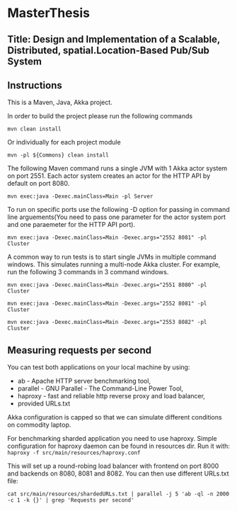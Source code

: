 # MasterThesis

## Title: Design and Implementation of a Scalable, Distributed, spatial.Location-Based Pub/Sub System

## Instructions

This is a Maven, Java, Akka project. 


In order to build the project please run the following commands
```
mvn clean install
```
Or individually for each project module
```
mvn -pl ${Commons} clean install
```
The following Maven command runs a single JVM with 1 Akka actor system on port 2551. Each actor system creates an actor for the HTTP API by default on port 8080.

```
mvn exec:java -Dexec.mainClass=Main -pl Server
```

To run on specific ports use the following -D option for passing in command line arguements(You need to pass one parameter for the actor system port and one paraemeter for the HTTP API port).
```
mvn exec:java -Dexec.mainClass=Main -Dexec.args="2552 8081" -pl Cluster
```

A common way to run tests is to start single JVMs in multiple command windows. This simulates running a multi-node Akka cluster. For example, run the following 3 commands in 3 command windows.

```
mvn exec:java -Dexec.mainClass=Main -Dexec.args="2551 8080" -pl Cluster
```

```
mvn exec:java -Dexec.mainClass=Main -Dexec.args="2552 8081" -pl Cluster
```

```
mvn exec:java -Dexec.mainClass=Main -Dexec.args="2553 8082" -pl Cluster
```



## Measuring requests per second
You can test both applications on your local machine by using:

* ab - Apache HTTP server benchmarking tool,
* parallel - GNU Parallel - The Command-Line Power Tool,
* haproxy - fast and reliable http reverse proxy and load balancer,
* provided URLs.txt

Akka configuration is capped so that we can simulate different conditions on commodity laptop.

For benchmarking sharded application you need to use haproxy. Simple configuration for haproxy daemon can be found in resources dir. Run it with: 
``` haproxy -f src/main/resources/haproxy.conf ```

This will set up a round-robing load balancer with frontend on port 8000 and backends on 8080, 8081 and 8082. You can then use different URLs.txt file:
```  
cat src/main/resources/shardedURLs.txt | parallel -j 5 'ab -ql -n 2000 -c 1 -k {}' | grep 'Requests per second'
 ```